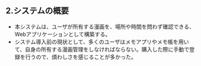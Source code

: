 ## 2.システムの概要
- 本システムは、ユーザが所有する漫画を、場所や時間を問わず確認できる、Webアプリケーションとして構築する。
- システム導入前の現状として、多くのユーザはメモアプリやメモ帳を用いて、自身の所有する漫画管理をしなければならない。購入した際に手動で登録を行うので、煩わしさを感じることが多かった。